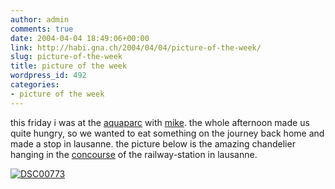 ```yaml
---
author: admin
comments: true
date: 2004-04-04 18:49:06+00:00
link: http://habi.gna.ch/2004/04/04/picture-of-the-week/
slug: picture-of-the-week
title: picture of the week
wordpress_id: 492
categories:
- picture of the week
---
```


this friday i was at the [aquaparc](http://www.aquaparc.ch/index_en.html) with [mike](http://www.stud.uni-karlsruhe.de/~upmw/).
the whole afternoon made us quite hungry, so we wanted to eat something on the journey back home and made a stop in lausanne.
the picture below is the amazing chandelier hanging in the [concourse](http://dict.leo.org/?search=concourse) of the railway-station in lausanne.

[![DSC00773](http://habi.gna.ch/blog/images/DSC00773-tm.jpg)](http://habi.gna.ch/blog/images/DSC00773.jpg)

